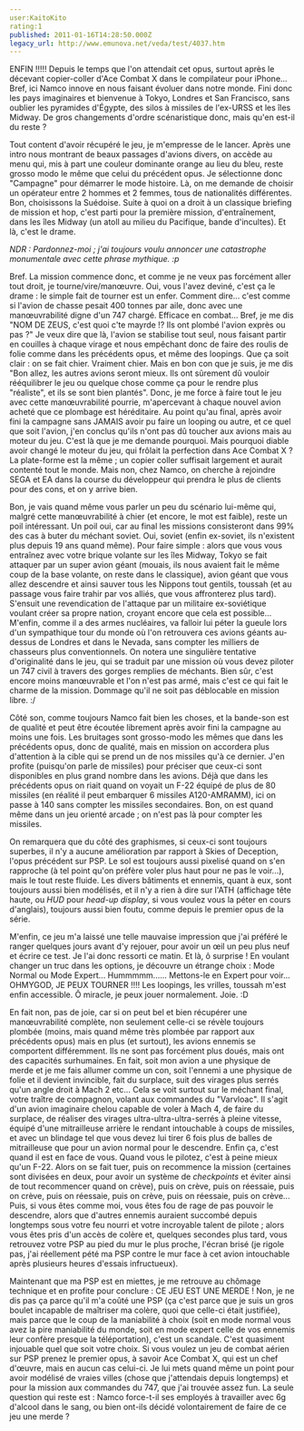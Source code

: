 ```yaml
---
user:KaitoKito
rating:1
published: 2011-01-16T14:28:50.000Z
legacy_url: http://www.emunova.net/veda/test/4037.htm
---
```

ENFIN !!!!! Depuis le temps que l'on attendait cet opus, surtout après le décevant copier-coller d'Ace Combat X dans le compilateur pour iPhone... Bref, ici Namco innove en nous faisant évoluer dans notre monde. Fini donc les pays imaginaires et bienvenue à Tokyo, Londres et San Francisco, sans oublier les pyramides d'Égypte, des silos à missiles de l'ex-URSS et les îles Midway. De gros changements d'ordre scénaristique donc, mais qu'en est-il du reste ?  

  

Tout content d'avoir récupéré le jeu, je m'empresse de le lancer. Après une intro nous montrant de beaux passages d'avions divers, on accède au menu qui, mis à part une couleur dominante orange au lieu du bleu, reste grosso modo le même que celui du précédent opus. Je sélectionne donc "Campagne" pour démarrer le mode histoire. Là, on me demande de choisir un opérateur entre 2 hommes et 2 femmes, tous de nationalités différentes. Bon, choisissons la Suédoise. Suite à quoi on a droit à un classique briefing de mission et hop, c'est parti pour la première mission, d'entraînement, dans les îles Midway (un atoll au milieu du Pacifique, bande d'incultes). Et là, c'est le drame.  

  

_NDR : Pardonnez-moi ; j'ai toujours voulu annoncer une catastrophe monumentale avec cette phrase mythique. :p_  

  

Bref. La mission commence donc, et comme je ne veux pas forcément aller tout droit, je tourne/vire/manœuvre. Oui, vous l'avez deviné, c'est ça le drame : le simple fait de tourner est un enfer. Comment dire... c'est comme si l'avion de chasse pesait 400 tonnes par aile, donc avec une manœuvrabilité digne d'un 747 chargé. Efficace en combat... Bref, je me dis "NOM DE ZEUS, c'est quoi c'te mayrde !? Ils ont plombé l'avion exprès ou pas ?" Je veux dire que là, l'avion se stabilise tout seul, nous faisant partir en couilles à chaque virage et nous empêchant donc de faire des roulis de folie comme dans les précédents opus, et même des loopings. Que ça soit clair : on se fait chier. Vraiment chier. Mais en bon con que je suis, je me dis "Bon allez, les autres avions seront mieux. Ils ont sûrement dû vouloir rééquilibrer le jeu ou quelque chose comme ça pour le rendre plus "réaliste", et ils se sont bien plantés". Donc, je me force à faire tout le jeu avec cette manœuvrabilité pourrie, m'apercevant à chaque nouvel avion acheté que ce plombage est héréditaire. Au point qu'au final, après avoir fini la campagne sans JAMAIS avoir pu faire un looping ou autre, et ce quel que soit l'avion, j'en conclus qu'ils n'ont pas dû toucher aux avions mais au moteur du jeu. C'est là que je me demande pourquoi. Mais pourquoi diable avoir changé le moteur du jeu, qui frôlait la perfection dans Ace Combat X ? La plate-forme est la même ; un copier coller suffisait largement et aurait contenté tout le monde. Mais non, chez Namco, on cherche à rejoindre SEGA et EA dans la course du développeur qui prendra le plus de clients pour des cons, et on y arrive bien.  

  

Bon, je vais quand même vous parler un peu du scénario lui-même qui, malgré cette manœuvrabilité à chier (et encore, le mot est faible), reste un poil intéressant. Un poil oui, car au final les missions consisteront dans 99% des cas à buter du méchant soviet. Oui, soviet (enfin ex-soviet, ils n'existent plus depuis 19 ans quand même). Pour faire simple : alors que vous vous entraînez avec votre brique volante sur les îles Midway, Tokyo se fait attaquer par un super avion géant (mouais, ils nous avaient fait le même coup de la base volante, on reste dans le classique), avion géant que vous allez descendre et ainsi sauver tous les Nippons tout gentils, toussah (et au passage vous faire trahir par vos alliés, que vous affronterez plus tard). S'ensuit une revendication de l'attaque par un militaire ex-soviétique voulant créer sa propre nation, croyant encore que cela est possible... M'enfin, comme il a des armes nucléaires, va falloir lui péter la gueule lors d'un sympathique tour du monde où l'on retrouvera ces avions géants au-dessus de Londres et dans le Nevada, sans compter les milliers de chasseurs plus conventionnels. On notera une singulière tentative d'originalité dans le jeu, qui se traduit par une mission où vous devez piloter un 747 civil à travers des gorges remplies de méchants. Bien sûr, c'est encore moins manœuvrable et l'on n'est pas armé, mais c'est ce qui fait le charme de la mission. Dommage qu'il ne soit pas déblocable en mission libre. :/  

  

Côté son, comme toujours Namco fait bien les choses, et la bande-son est de qualité et peut être écoutée librement après avoir fini la campagne au moins une fois. Les bruitages sont grosso-modo les mêmes que dans les précédents opus, donc de qualité, mais en mission on accordera plus d'attention à la cible qui se prend un de nos missiles qu'à ce dernier. J'en profite (puisqu'on parle de missiles) pour préciser que ceux-ci sont disponibles en plus grand nombre dans les avions. Déjà que dans les précédents opus on riait quand on voyait un F-22 équipé de plus de 80 missiles (en réalité il peut embarquer 6 missiles A120-AMRAMM), ici on passe à 140 sans compter les missiles secondaires. Bon, on est quand même dans un jeu orienté arcade ; on n'est pas là pour compter les missiles.  

  

On remarquera que du côté des graphismes, si ceux-ci sont toujours superbes, il n'y a aucune amélioration par rapport à Skies of Deception, l'opus précédent sur PSP. Le sol est toujours aussi pixelisé quand on s'en rapproche (à tel point qu'on préfère voler plus haut pour ne pas le voir...), mais le tout reste fluide. Les divers bâtiments et ennemis, quant à eux, sont toujours aussi bien modélisés, et il n'y a rien à dire sur l'ATH (affichage tête haute, ou _HUD_ pour _head-up display_, si vous voulez vous la péter en cours d'anglais), toujours aussi bien foutu, comme depuis le premier opus de la série.  

  

M'enfin, ce jeu m'a laissé une telle mauvaise impression que j'ai préféré le ranger quelques jours avant d'y rejouer, pour avoir un œil un peu plus neuf et écrire ce test. Je l'ai donc ressorti ce matin. Et là, ô surprise ! En voulant changer un truc dans les options, je découvre un étrange choix : Mode Normal ou Mode Expert... Hummmmm...... Mettons-le en Expert pour voir... OHMYGOD, JE PEUX TOURNER !!!! Les loopings, les vrilles, toussah m'est enfin accessible. Ô miracle, je peux jouer normalement. Joie. :D  

  

En fait non, pas de joie, car si on peut bel et bien récupérer une manœuvrabilité complète, non seulement celle-ci se révèle toujours plombée (moins, mais quand même très plombée par rapport aux précédents opus) mais en plus (et surtout), les avions ennemis se comportent différemment. Ils ne sont pas forcément plus doués, mais ont des capacités surhumaines. En fait, soit mon avion a une physique de merde et je me fais allumer comme un con, soit l'ennemi a une physique de folie et il devient invincible, fait du surplace, suit des virages plus serrés qu'un angle droit à Mach 2 etc... Cela se voit surtout sur le méchant final, votre traître de compagnon, volant aux commandes du "Varvloac". Il s'agit d'un avion imaginaire chelou capable de voler à Mach 4, de faire du surplace, de réaliser des virages ultra-ultra-ultra-serrés à pleine vitesse, équipé d'une mitrailleuse arrière le rendant intouchable à coups de missiles, et avec un blindage tel que vous devez lui tirer 6 fois plus de balles de mitrailleuse que pour un avion normal pour le descendre. Enfin ça, c'est quand il est en face de vous. Quand vous le pilotez, c'est à peine mieux qu'un F-22\. Alors on se fait tuer, puis on recommence la mission (certaines sont divisées en deux, pour avoir un système de _checkpoints_ et éviter ainsi de tout recommencer quand on crève), puis on crève, puis on réessaie, puis on crève, puis on réessaie, puis on crève, puis on réessaie, puis on crève... Puis, si vous êtes comme moi, vous êtes fou de rage de pas pouvoir le descendre, alors que d'autres ennemis auraient succombé depuis longtemps sous votre feu nourri et votre incroyable talent de pilote ; alors vous êtes pris d'un accès de colère et, quelques secondes plus tard, vous retrouvez votre PSP au pied du mur le plus proche, l'écran brisé (je rigole pas, j'ai réellement pété ma PSP contre le mur face à cet avion intouchable après plusieurs heures d'essais infructueux).  

  

Maintenant que ma PSP est en miettes, je me retrouve au chômage technique et en profite pour conclure : CE JEU EST UNE MERDE ! Non, je ne dis pas ça parce qu'il m'a coûté une PSP (ça c'est parce que je suis un gros boulet incapable de maîtriser ma colère, quoi que celle-ci était justifiée), mais parce que le coup de la maniabilité à choix (soit en mode normal vous avez la pire maniabilité du monde, soit en mode expert celle de vos ennemis leur confère presque la téléportation), c'est un scandale. C'est quasiment injouable quel que soit votre choix. Si vous voulez un jeu de combat aérien sur PSP prenez le premier opus, à savoir Ace Combat X, qui est un chef d'œuvre, mais en aucun cas celui-ci. Je lui mets quand même un point pour avoir modélisé de vraies villes (chose que j'attendais depuis longtemps) et pour la mission aux commandes du 747, que j'ai trouvée assez fun. La seule question qui reste est : Namco force-t-il ses employés à travailler avec 6g d'alcool dans le sang, ou bien ont-ils décidé volontairement de faire de ce jeu une merde ?